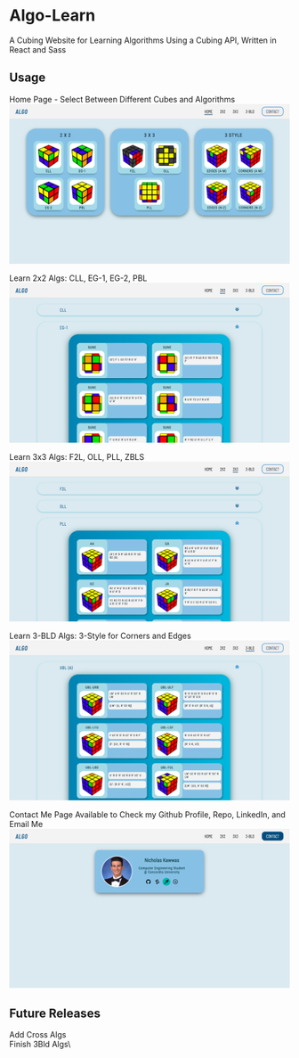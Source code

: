 # Algo-Learn
A Cubing Website for Learning Algorithms Using a Cubing API, Written in React and Sass

## Usage
Home Page - Select Between Different Cubes and Algorithms\
![home-page](./imgs/homePage.png)

Learn 2x2 Algs: CLL, EG-1, EG-2, PBL\
![sample-2x2-algs](./imgs/sample2x2.png)

Learn 3x3 Algs: F2L, OLL, PLL, ZBLS \
![sample-3x3-algs](./imgs/sample3x3.png)

Learn 3-BLD Algs: 3-Style for Corners and Edges\
![sample-3bld-algs](./imgs/sample3Bld.png)

Contact Me Page Available to Check my Github Profile, Repo, LinkedIn, and Email Me\
![contact-page](./imgs/contactPage.png)

## Future Releases
Add Cross Algs\
Finish 3Bld Algs\